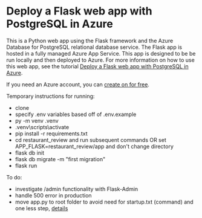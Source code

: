 # Deploy a Flask web app with PostgreSQL in Azure

This is a Python web app using the Flask framework and the Azure Database for PostgreSQL relational database service. The Flask app is hosted in a fully managed Azure App Service. This app is designed to be be run locally and then deployed to Azure. For more information on how to use this web app, see the tutorial [Deploy a Flask web app with PostgreSQL in Azure](TBD).

If you need an Azure account, you can [create on for free](https://azure.microsoft.com/en-us/free/).

Temporary instructions for running:

* clone
* specify .env variables based off of .env.example
* py -m venv .venv
* .venv\scripts\activate
* pip install -r requirements.txt
* cd restaurant_review and run subsequent commands OR set APP_FLASK=restaurant_review/app and don't change directory
* flask db init
* flask db migrate -m "first migration"
* flask run

To do:

* investigate /admin functionality with Flask-Admin
* handle 500 error in production
* move app.py to root folder to avoid need for startup.txt (command) and one less step, [details](https://docs.microsoft.com/en-us/azure/developer/python/tutorial-deploy-app-service-on-linux-04#flask-startup-commands)
